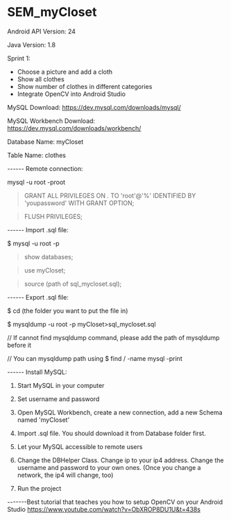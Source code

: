 # SEM_myCloset


Android API Version: 24

Java Version: 1.8

Sprint 1:
- Choose a picture and add a cloth
- Show all clothes
- Show number of clothes in different categories
- Integrate OpenCV into Android Studio


MySQL Download: https://dev.mysql.com/downloads/mysql/

MySQL Workbench Download: https://dev.mysql.com/downloads/workbench/


Database Name: myCloset

Table Name: clothes



------ Remote connection: 

mysql -u root -proot

> GRANT ALL PRIVILEGES ON *.* TO 'root'@'%' IDENTIFIED BY 'youpassword' WITH GRANT OPTION;

> FLUSH PRIVILEGES;



------ Import .sql file:

$ mysql -u root -p

> show databases;

> use myCloset;

> source (path of sql_mycloset.sql);



------ Export .sql file:

$ cd (the folder you want to put the file in)

$ mysqldump -u root -p myCloset>sql_mycloset.sql

// If cannot find mysqldump command, please add the path of mysqldump before it

// You can mysqldump path using $ find  / -name mysql -print



------ Install MySQL:

1. Start MySQL in your computer

2. Set username and password

3. Open MySQL Workbench, create a new connection, add a new Schema named 'myCloset'

4. Import .sql file. You should download it from Database folder first.

5. Let your MySQL accessible to remote users

6. Change the DBHelper Class. Change ip to your ip4 address. Change the username and password to your own ones. (Once you change a network, the ip4 will change, too)

7. Run the project

-------Best tutorial that teaches you how to setup OpenCV on your Android Studio
https://www.youtube.com/watch?v=ObXROP8DU1U&t=438s
